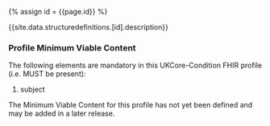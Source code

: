 
{% assign id = {{page.id}} %}

{{site.data.structuredefinitions.[id].description}}

<!-- end TOC -->

### Profile Minimum Viable Content ###

The following elements are mandatory in this UKCore-Condition FHIR profile (i.e. MUST be present):

1.	subject

The Minimum Viable Content for this profile has not yet been defined and may be added in a later release.

